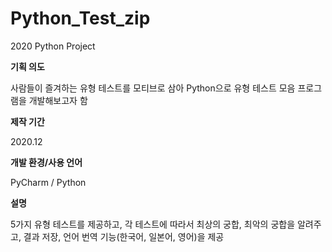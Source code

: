 # Python_Test_zip
2020 Python Project

**기획 의도**

사람들이 즐겨하는 유형 테스트를 모티브로 삼아 Python으로 유형 테스트 모음 프로그램을 개발해보고자 함

**제작 기간**

2020.12

**개발 환경/사용 언어**

PyCharm / Python

**설명**

5가지 유형 테스트를 제공하고, 각 테스트에 따라서 최상의 궁합, 최악의 궁합을 알려주고, 결과 저장, 언어 번역 기능(한국어, 일본어, 영어)을 제공
